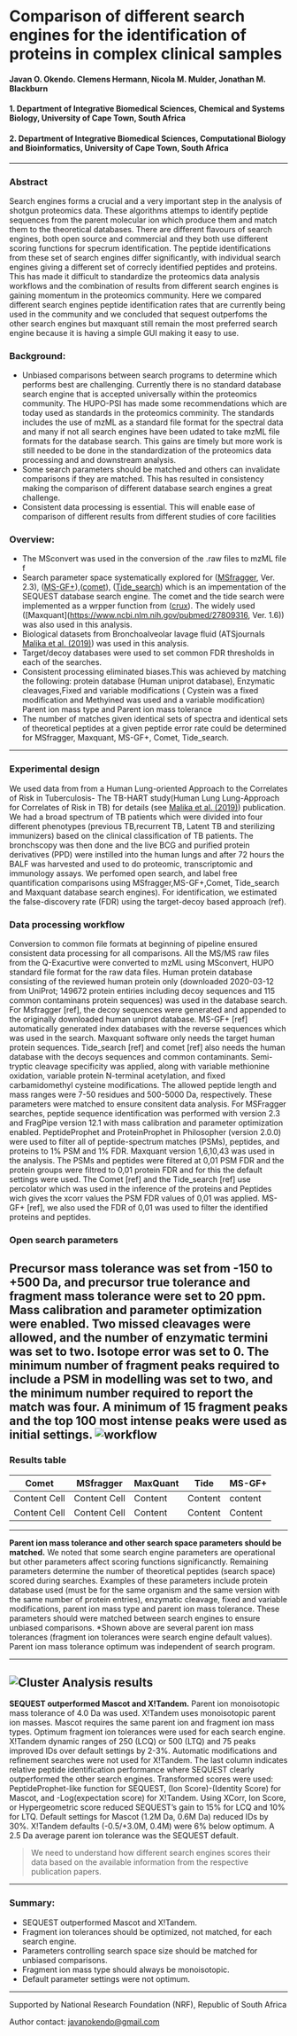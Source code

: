 # Comparison of different search engines for the identification of proteins in complex clinical samples
#### Javan O. Okendo. Clemens Hermann, Nicola M. Mulder, Jonathan M. Blackburn

#### 1. Department of Integrative Biomedical Sciences, Chemical and Systems Biology, University of Cape Town, South Africa
#### 2. Department of Integrative Biomedical Sciences, Computational Biology and Bioinformatics, University of Cape Town, South Africa
---
### Abstract
Search engines forms a crucial and a very important step in the analysis of shotgun proteomics data. These algorithms  attemps to identify peptide sequences from the parent molecular ion which produce them and match them to the theoretical databases. There are different flavours of search engines, both open source and commercial and they both use different scoring functions for specrum identification. The peptide identifications from these set of search engines differ significantly, with individual search engines giving a different set of correcly identified peptides and proteins. This has made it difficult to standardize the proteomics data analysis workflows and the combination of results from different search engines is gaining momentum in the proteomics community. Here we compared different search engines peptide identification rates that are currently being used in the community and we concluded that sequest outperfoms the other search engines but maxquant still remain the most preferred search engine because it is having a simple GUI making it easy to use. 

### Background:  
* Unbiased comparisons between search programs to determine which performs best are challenging. Currently there is no standard database search engine that is accepted universally within the proteomics community. The HUPO-PSI has made some recommendations which are today used as standards in the proteomics comminity. The standards includes the use of mzML as a standard file format for the spectral data and many if not all search engines have been udated to take mzML file formats for the database search. This gains are timely but more work is still needed to be done in the standardization of the proteomics data processing and and downstream analysis. 
* Some search parameters should be matched and others can invalidate comparisons if they are matched. This has resulted in consistency making the comparison of different database search engines a great challenge.
* Consistent data processing is essential. This will enable ease of comparison of different results from different studies of core facilities

### Overview:  
- The MSconvert was used in the conversion of the .raw files to mzML file f
- Search parameter space systematically explored for ([MSfragger](https://www.nature.com/articles/nmeth.4256), Ver. 2.3), ([MS-GF+](https://www.nature.com/articles/ncomms6277)),([comet](https://www.ncbi.nlm.nih.gov/pubmed/23148064)), ([Tide_search](http://dx.doi.org/10.1021/pr101196n)) which is an impementation of the SEQUEST database search engine. The comet and the tide search were implemented as a wrpper function from ([crux](http://crux.ms/index.html)). The widely used ([Maxquant](https://www.ncbi.nlm.nih.gov/pubmed/27809316, Ver. 1.6)) was also used in this analysis.
- Biological datasets from Bronchoalveolar lavage fluid (ATSjournals [Malika et al. (2019)](https://www.ncbi.nlm.nih.gov/pubmed/31860339)) was used in this analysis.
- Target/decoy databases were used to set common FDR thresholds in each of the searches.
- Consistent processing eliminated biases.This was achieved by matching the following:
protein database (Human uniprot database), Enzymatic cleavages,Fixed and variable modifications ( Cystein was a fixed modification and Methyined was used and a variable modification)
Parent ion mass type and Parent ion mass tolerance
- The number of matches given identical sets of spectra and identical sets of theoretical peptides at a given peptide error rate could be determined for MSfragger, Maxquant, MS-GF+, Comet, Tide_search.

---
### Experimental design
We used data from from a Human Lung-oriented Approach to the Correlates of Risk in Tuberculosis- The TB-HART study(Human Lung Lung-Approach for Correlates of Risk in TB) for details (see [Malika et al. (2019)](https://www.ncbi.nlm.nih.gov/pubmed/31860339)) publication. We had a broad spectrum of TB patients which were divided into four different phenotypes (previous TB,recurrent TB, Latent TB and sterilizing immunizers) based on the clinical classification of TB patients. The bronchscopy was then done and the live BCG and purified protein derivatives (PPD) were instilled into the human lungs and after 72 hours the BALF was harvested and used to do proteomic, transcriptomic and immunology assays. We perfomed open search, and label free quantification comparisons using MSfragger,MS-GF+,Comet, Tide_search and Maxquant database search engines). For identification, we estimated the false-discovery rate (FDR) using the target-decoy based approach (ref).

### Data processing workflow
Conversion to common file formats at beginning of pipeline ensured consistent data processing for all comparisons. All the MS/MS raw files from the Q-Exacurtive were converted to mzML using MSconvert, HUPO standard file format for the raw data files.
Human protein database consisting of the reviewed human protein only (downloaded 2020-03-12 from UniProt; 149672 protein entiries including decoy sequences and 115 common contaminans protein sequences) was used in the database search. For Msfragger [ref], the decoy sequences were generated and appended to the originally downloaded human uniprot database. MS-GF+ [ref] automatically generated index databases with the reverse sequences which was used in the search. Maxquant software only needs the target human protein sequences. Tide_search [ref] and comet [ref] also needs the human database with the decoys sequences and common contaminants. Semi-tryptic cleavage specificity was applied, along with variable methionine oxidation, variable protein N-terminal acetylation, and fixed carbamidomethyl cysteine modifications. The allowed peptide length and mass ranges were 7-50 residues and 500-5000 Da, respectively. These parameters were matched to ensure consitent data analysis. For MSFragger searches, peptide sequence identification was performed with version 2.3 and FragPipe version 12.1 with mass calibration and parameter optimization enabled. PeptideProphet and ProteinProphet in Philosopher (version 2.0.0) were used to filter all of peptide-spectrum matches (PSMs), peptides, and proteins to 1% PSM and 1% FDR. Maxquant version 1,6,10,43 was used in the analysis. The PSMs and peptides were filtered at 0,01 PSM FDR and the protein groups were filtred to 0,01 protein FDR and for this the default settings were used. The Comet [ref] and the Tide_search [ref] use percolator which was used in the inference of the proteins and Peptides wich gives the xcorr values the PSM FDR values of 0,01 was applied. MS-GF+ [ref], we also used the FDR of 0,01 was used to filter the identified proteins and peptides.

### Open search parameters
Precursor mass tolerance was set from -150 to +500 Da, and precursor true tolerance and fragment mass tolerance were set to 20 ppm. Mass calibration and parameter optimization were enabled. Two missed cleavages were allowed, and the number of enzymatic termini was set to two. Isotope error was set to 0. The minimum number of fragment peaks required to include a PSM in modelling was set to two, and the minimum number required to report the match was four. A minimum of 15 fragment peaks and the top 100 most intense peaks were used as initial settings.
![workflow](https://github.com/javanOkendo/peptide_identifcationsMethods/blob/master/database_search_engines.png)
---
### Results table
|Comet    | MSfragger     | MaxQuant     | Tide          | MS-GF+      |
|------------- | ------------- | ------------ | ------------- | ------------|
|Content Cell  | Content Cell  | Content      | Content       | content     |
|Content Cell  | Content Cell  | Content      | Content       | Content     |

---
**Parent ion mass tolerance and other search space parameters should be matched.**  We noted that some search engine parameters are operational but other parameters affect scoring functions significanctly. Remaining parameters determine the number of theoretical peptides (search space) scored during searches. Examples of these parameters include protein database used (must be for the same organism and the same version with the same number of protein entries), enzymatic cleavage, fixed and variable modifications, parent ion mass type and parent ion mass tolerance. These parameters should were matched between search engines to ensure unbiased comparisons. *Shown above are several parent ion mass tolerances (fragment ion tolerances were search engine default values). Parent ion mass tolerance optimum was independent of search program.

---
![Cluster Analysis results](https://github.com/javanOkendo/peptide_identifcationsMethods/blob/master/challeng_group_plot.png)
---
**SEQUEST outperformed Mascot and X!Tandem.**  Parent ion monoisotopic mass tolerance of 4.0 Da was used. X!Tandem uses monoisotopic parent ion masses. Mascot requires the same  parent ion and fragment ion mass types. Optimum fragment ion tolerances were used for each search engine. X!Tandem dynamic ranges of 250 (LCQ) or 500 (LTQ) and 75 peaks improved IDs over default settings by 2-3%. Automatic modifications and refinement searches were not used for X!Tandem. The last column indicates relative peptide identification performance where SEQUEST clearly outperformed the other search engines. Transformed scores were used: PeptideProphet-like function for SEQUEST, (Ion Score)-(Identity Score) for Mascot, and -Log(expectation score) for X!Tandem. Using XCorr, Ion Score, or Hypergeometric score reduced SEQUEST’s gain to 15% for LCQ and 10% for LTQ. Default settings for Mascot (1.2M Da, 0.6M Da) reduced IDs by 30%. X!Tandem defaults (-0.5/+3.0M, 0.4M) were 6% below optimum. A 2.5 Da average parent ion tolerance was the SEQUEST default.
> We need to understand how different search engines scores their data based on the available information from the respective publication papers.
---

### Summary:  
- SEQUEST outperformed Mascot and X!Tandem.
- Fragment ion tolerances should be optimized, not matched, for each search engine.
- Parameters controlling search space size should be matched for unbiased comparisons.
- Fragment ion mass type should always be monoisotopic.
- Default parameter settings were not optimum.

---

Supported by National Research Foundation (NRF), Republic of South Africa

Author contact: javanokendo@gmail.com
